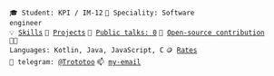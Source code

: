 <code>🎓 Student: KPI / IM-12</code>
<code>👷 Speciality: Software engineer</code><br>
<code>💡 [Skills](SKILLS.md)</code>
<code>🧻 [Projects](PROJECTS.md)</code>
<code>📢 [Public talks: 0](TALKS.md)</code>
<code>👀 [Open-source contribution](CONTRIBUTION.md)</code><br>
<code>🧑‍💻 Languages: Kotlin, Java, JavaScript, C</code>
<code>🪙 [Rates](RATES.md)</code><br>
<code>💬 telegram: [@Trototoo](https://telegram.me/Trototoo)</code>
<code>📫 [my-email](mailto:sa44ko@gmail.com)</code>
